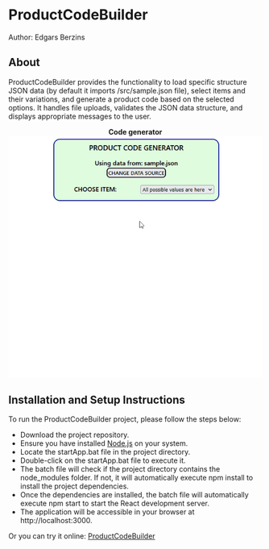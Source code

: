 # ProductCodeBuilder

Author: Edgars Berzins

## About

ProductCodeBuilder provides the functionality to load specific structure JSON data (by default it imports /src/sample.json file), select items and their variations, and generate a product code based on the selected options. It handles file uploads, validates the JSON data structure, and displays appropriate messages to the user.

<p align="center">
  <b> Code generator </b><br>
  <img src="./CodeGeneratorWorkingExample.gif" alt="Working Example">
</p>

## Installation and Setup Instructions

To run the ProductCodeBuilder project, please follow the steps below:

- Download the project repository.
- Ensure you have installed [Node.js](https://nodejs.org) on your system.
- Locate the startApp.bat file in the project directory.
- Double-click on the startApp.bat file to execute it.
- The batch file will check if the project directory contains the node_modules folder. If not, it will automatically execute npm install to install the project dependencies.
- Once the dependencies are installed, the batch file will automatically execute npm start to start the React development server.
- The application will be accessible in your browser at http://localhost:3000.

Or you can try it online: [ProductCodeBuilder](https://product-code-builder.vercel.app/)
